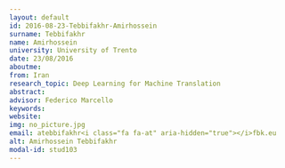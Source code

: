 ```yaml
---
layout: default 
id: 2016-08-23-Tebbifakhr-Amirhossein
surname: Tebbifakhr
name: Amirhossein
university: University of Trento
date: 23/08/2016
aboutme: 
from: Iran
research_topic: Deep Learning for Machine Translation
abstract: 
advisor: Federico Marcello
keywords: 
website: 
img: no_picture.jpg
email: atebbifakhr<i class="fa fa-at" aria-hidden="true"></i>fbk.eu
alt: Amirhossein Tebbifakhr
modal-id: stud103
---
```

